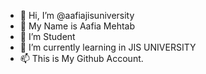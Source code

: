 - 👋 Hi, I’m @aafiajisuniversity
- 👀 My Name is Aafia Mehtab
- 🌱 I’m Student
- 💞️ I’m currently learning in JIS UNIVERSITY
- 📫 This is My Github Account.


<!---
aafiajisuniversity/aafiajisuniversity is a ✨ special ✨ repository because its `README.md` (this file) appears on your GitHub profile.
You can click the Preview link to take a look at your changes.
--->
